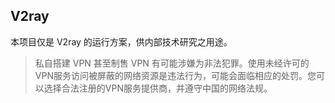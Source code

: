 ## V2ray

本项目仅是 V2ray 的运行方案，供内部技术研究之用途。

> 私自搭建 VPN 甚至制售 VPN 有可能涉嫌为非法犯罪。使用未经许可的VPN服务访问被屏蔽的网络资源是违法行为，可能会面临相应的处罚。您可以选择合法注册的VPN服务提供商，并遵守中国的网络法规。

